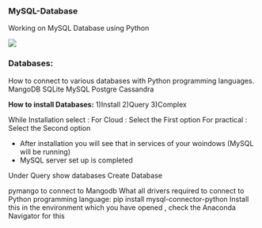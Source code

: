 ### MySQL-Database
Working on MySQL Database using Python

<img src="https://www.percona.com/blog/wp-content/uploads/2008/02/Finding-the-largest-tables-on-MySQL.jpg" />

### Databases: 
How to connect to various databases with Python programming languages.
MangoDB
SQLite
MySQL
Postgre
Cassandra 

**How to install Databases:**
1)Install 
2)Query
3)Complex

While Installation select :
For Cloud : Select the First option 
For practical : Select the Second option 
- After installation you will see that in services of your woindows (MySQL will be running)
- MySQL server set up is completed 

Under Query 
show databases 
Create Database

pymango to connect to Mangodb
What all drivers required to connect to Python programming language:
pip install mysql-connector-python
Install this in the environment which you have opened , check the Anaconda Navigator for this 
 

